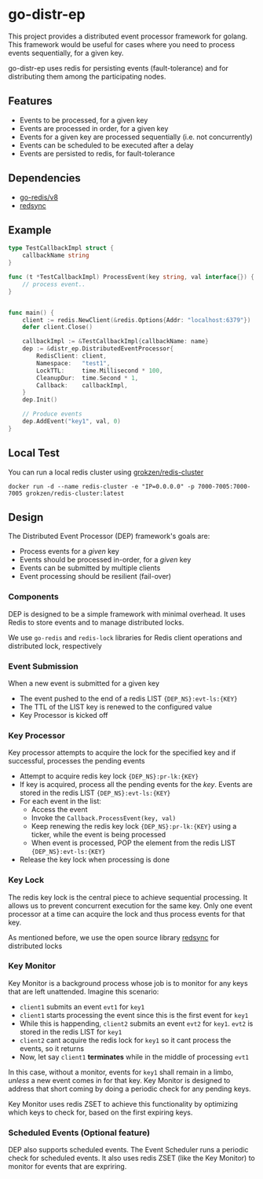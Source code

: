 # go-distr-ep
This project provides a distributed event processor framework for golang. This 
framework would be useful for cases where you need to process events 
sequentially, for a given key.

go-distr-ep uses redis for persisting events (fault-tolerance) and for distributing 
them among the participating nodes.

## Features
- Events to be processed, for a given key
- Events are processed in order, for a given key
- Events for a given key are processed sequentially (i.e. not concurrently)
- Events can be scheduled to be executed after a delay
- Events are persisted to redis, for fault-tolerance

## Dependencies
- [go-redis/v8](https://github.com/go-redis/redis)
- [redsync](https://github.com/go-redsync/redsync) 

## Example
```go
type TestCallbackImpl struct {
	callbackName string
}

func (t *TestCallbackImpl) ProcessEvent(key string, val interface{}) {
	// process event..
}


func main() {
	client := redis.NewClient(&redis.Options{Addr: "localhost:6379"})
	defer client.Close()

	callbackImpl := &TestCallbackImpl{callbackName: name}
	dep := &distr_ep.DistributedEventProcessor{
		RedisClient: client,
		Namespace:   "test1",
		LockTTL:     time.Millisecond * 100,
		CleanupDur:  time.Second * 1,
		Callback:    callbackImpl,
	}
	dep.Init()

	// Produce events
	dep.AddEvent("key1", val, 0)
}

```
## Local Test
You can run a local redis cluster using [grokzen/redis-cluster](https://github.com/Grokzen/docker-redis-cluster)
```
docker run -d --name redis-cluster -e "IP=0.0.0.0" -p 7000-7005:7000-7005 grokzen/redis-cluster:latest
```

## Design
The Distributed Event Processor (DEP) framework's goals are:
- Process events for a _given_ key 
- Events should be processed in-order, for a _given_ key
- Events can be submitted by multiple clients
- Event processing should be resilient (fail-over)

### Components
DEP is designed to be a simple framework with minimal overhead. It uses Redis to store events and to manage distributed locks.

We use `go-redis` and `redis-lock` libraries for Redis client operations and distributed lock, respectively

### Event Submission
When a new event is submitted for a given key
- The event pushed to the end of a redis LIST `{DEP_NS}:evt-ls:{KEY}`
- The TTL of the LIST key is renewed to the configured value
- Key Processor is kicked off

### Key Processor
Key processor attempts to acquire the lock for the specified key and if successful, processes the pending events
- Attempt to acquire redis key lock `{DEP_NS}:pr-lk:{KEY}`
- If key is acquired, process all the pending events for the _key_. Events are stored in the redis LIST `{DEP_NS}:evt-ls:{KEY}`
- For each event in the list:
  - Access the event
  - Invoke the `Callback.ProcessEvent(key, val)`
  - Keep renewing the redis key lock `{DEP_NS}:pr-lk:{KEY}` using a ticker, while the event is being processed
  - When event is processed, POP the element from the redis LIST `{DEP_NS}:evt-ls:{KEY}`
- Release the key lock when processing is done

### Key Lock
The redis key lock is the central piece to achieve sequential processing. It allows us to prevent concurrent execution for the same key. Only one event processor at a time can acquire the lock and thus process events for that key.

As mentioned before, we use the open source library [redsync](https://github.com/go-redsync/redsync) for distributed locks

### Key Monitor
Key Monitor is a background process whose job is to monitor for any keys that are left unattended. Imagine this scenario:

- `client1` submits an event `evt1` for `key1`
- `client1` starts processing the event since this is the first event for `key1`
- While this is happending, `client2` submits an event `evt2` for `key1`. `evt2` is stored in the redis LIST for `key1`
- `client2` cant acquire the redis lock for `key1` so it cant process the events, so it returns
- Now, let say `client1` **terminates** while in the middle of processing `evt1`

In this case, without a monitor, events for `key1` shall remain in a limbo, _unless_ a new event comes in for that key. Key Monitor is designed to address that short coming by doing a periodic check for any pending keys.

Key Monitor uses redis ZSET to achieve this functionality by optimizing which keys to check for, based on the first expiring keys.

### Scheduled Events (Optional feature)
DEP also supports scheduled events. The Event Scheduler runs a periodic check for scheduled events. It also uses redis ZSET (like the Key Monitor) to monitor for events that are expriring.
